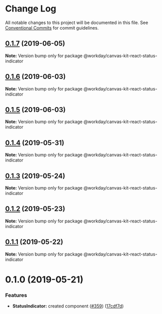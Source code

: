 # Change Log

All notable changes to this project will be documented in this file.
See [Conventional Commits](https://conventionalcommits.org) for commit guidelines.

## [0.1.7](https://ghe.megaleo.com/design/canvas-kit-react/tree/master/modules/canvas-kit-react-status-indicator/compare/@workday/canvas-kit-react-status-indicator@0.1.6...@workday/canvas-kit-react-status-indicator@0.1.7) (2019-06-05)

**Note:** Version bump only for package @workday/canvas-kit-react-status-indicator





## [0.1.6](https://ghe.megaleo.com/design/canvas-kit-react/tree/master/modules/canvas-kit-react-status-indicator/compare/@workday/canvas-kit-react-status-indicator@0.1.5...@workday/canvas-kit-react-status-indicator@0.1.6) (2019-06-03)

**Note:** Version bump only for package @workday/canvas-kit-react-status-indicator





## [0.1.5](https://ghe.megaleo.com/design/canvas-kit-react/tree/master/modules/canvas-kit-react-status-indicator/compare/@workday/canvas-kit-react-status-indicator@0.1.4...@workday/canvas-kit-react-status-indicator@0.1.5) (2019-06-03)

**Note:** Version bump only for package @workday/canvas-kit-react-status-indicator





## [0.1.4](https://ghe.megaleo.com/design/canvas-kit-react/tree/master/modules/canvas-kit-react-status-indicator/compare/@workday/canvas-kit-react-status-indicator@0.1.3...@workday/canvas-kit-react-status-indicator@0.1.4) (2019-05-31)

**Note:** Version bump only for package @workday/canvas-kit-react-status-indicator





## [0.1.3](https://ghe.megaleo.com/design/canvas-kit-react/tree/master/modules/canvas-kit-react-status-indicator/compare/@workday/canvas-kit-react-status-indicator@0.1.2...@workday/canvas-kit-react-status-indicator@0.1.3) (2019-05-24)

**Note:** Version bump only for package @workday/canvas-kit-react-status-indicator





## [0.1.2](https://ghe.megaleo.com/design/canvas-kit-react/tree/master/modules/canvas-kit-react-status-indicator/compare/@workday/canvas-kit-react-status-indicator@0.1.1...@workday/canvas-kit-react-status-indicator@0.1.2) (2019-05-23)

**Note:** Version bump only for package @workday/canvas-kit-react-status-indicator





## [0.1.1](https://ghe.megaleo.com/design/canvas-kit-react/tree/master/modules/canvas-kit-react-status-indicator/compare/@workday/canvas-kit-react-status-indicator@0.1.0...@workday/canvas-kit-react-status-indicator@0.1.1) (2019-05-22)

**Note:** Version bump only for package @workday/canvas-kit-react-status-indicator





# 0.1.0 (2019-05-21)


### Features

* **StatusIndicator:** created component ([#359](https://ghe.megaleo.com/design/canvas-kit-react/tree/master/modules/canvas-kit-react-status-indicator/issues/359)) ([17cdf7d](https://ghe.megaleo.com/design/canvas-kit-react/tree/master/modules/canvas-kit-react-status-indicator/commits/17cdf7d))
